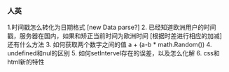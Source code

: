 ### 人英
1.时间戳怎么转化为日期格式 
[new Data parse?]
2. 已经知道欧洲用户的时间戳，服务器在国内，如果和矫正当前时间为欧洲时间 
[根据时差进行相应的加减]
还有什么方法
3. 如何获取两个数字之间的值 
a + (a-b * math.Random())
4. undefined和nul的区别 
5. 如何setIntervel存在的误差，以及怎么化解 
6. css和html新的特性 

